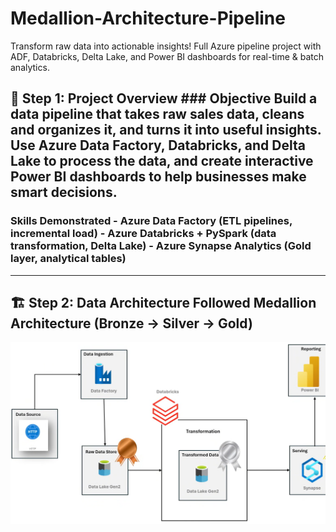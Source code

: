 # Medallion-Architecture-Pipeline
Transform raw data into actionable insights! Full Azure pipeline project with ADF, Databricks, Delta Lake, and Power BI dashboards for real-time &amp; batch analytics.

## 🧭 Step 1: Project Overview ### **Objective** Build a data pipeline that takes raw sales data, cleans and organizes it, and turns it into useful insights. Use **Azure Data Factory**, **Databricks**, and **Delta Lake** to process the data, and create interactive **Power BI dashboards** to help businesses make smart decisions.

### **Skills Demonstrated** - Azure Data Factory (ETL pipelines, incremental load) - Azure Databricks + PySpark (data transformation, Delta Lake) - Azure Synapse Analytics (Gold layer, analytical tables)

---
## 🏗️ Step 2: Data Architecture Followed **Medallion Architecture (Bronze → Silver → Gold)**

![Architecture Diagram](https://github.com/alpesh502/Medallion-Architecture-Pipeline/blob/main/Architecture_diagram.png)

